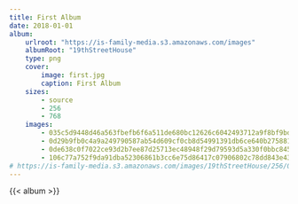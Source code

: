 ```yaml
---
title: First Album
date: 2018-01-01
album:
    urlroot: "https://is-family-media.s3.amazonaws.com/images"
    albumRoot: "19thStreetHouse"
    type: png
    cover:
        image: first.jpg
        caption: First Album
    sizes:
        - source
        - 256
        - 768
    images:
        - 035c5d9448d46a563fbefb6f6a511de680bc12626c6042493712a9f8bf9bd62b.png
        - 0d29b9fb0c4a9a249790587ab54d609cf0cb8d54991391db6ce640b27588110e.png
        - 0de638c0f7022ce93d2b7ee87d25713ec48948f29d79593d5a330f0bbc845087.png
        - 106c77a752f9da91dba52306861b3cc6e75d86417c07906802c78dd843e43ed5.png
# https://is-family-media.s3.amazonaws.com/images/19thStreetHouse/256/035c5d9448d46a563fbefb6f6a511de680bc12626c6042493712a9f8bf9bd62b.png
---
```

{{< album >}}


